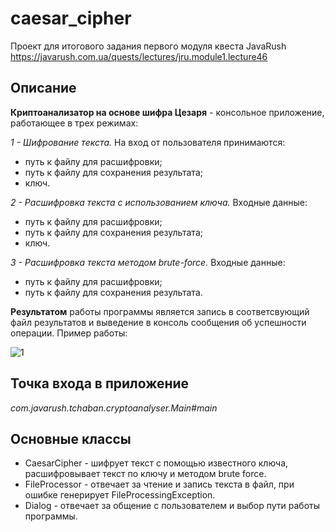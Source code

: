 # caesar_cipher
Проект для итогового задания первого модуля квеста JavaRush https://javarush.com.ua/quests/lectures/jru.module1.lecture46

Описание
--------

**Криптоанализатор на основе шифра Цезаря** - консольное приложение, работающее в трех режимах:

*1 - Шифрование текста.* 
На вход от пользователя принимаются:
- путь к файлу для расшифровки;
- путь к файлу для сохранения результата;
- ключ.


*2 - Расшифровка текста с использованием ключа.* 
Входные данные:
- путь к файлу для расшифровки;
- путь к файлу для сохранения результата;
- ключ.


*3 - Расшифровка текста методом brute-force.*
Входные данные:
- путь к файлу для расшифровки;
- путь к файлу для сохранения результата.


**Результатом** работы программы является запись в соответсвующий файл результатов и выведение в консоль сообщения об успешности операции.
Пример работы:

![1](https://user-images.githubusercontent.com/105919648/171341859-0328b5ad-6f28-4de7-904c-9303eac72581.PNG)


Точка входа в приложение
---------
*com.javarush.tchaban.cryptoanalyser.Main#main*

Основные классы
-------
 - CaesarCipher - шифрует текст с помощью известного ключа, расшифровывает текст по ключу и методом brute force.
 - FileProcessor - отвечает за чтение и запись текста в файл, при ошибке генерирует FileProcessingException.
 - Dialog - отвечает за общение с пользователем и выбор пути работы программы.
